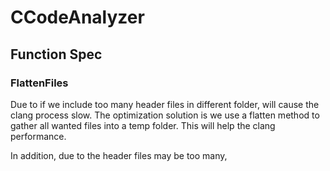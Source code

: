 # CCodeAnalyzer


## Function Spec

### FlattenFiles

Due to if we include too many header files in different folder, will cause the clang process slow. The optimization solution is we use a flatten method to gather all wanted files into a temp folder. This will help the clang performance.

In addition, due to the header files may be too many, 
